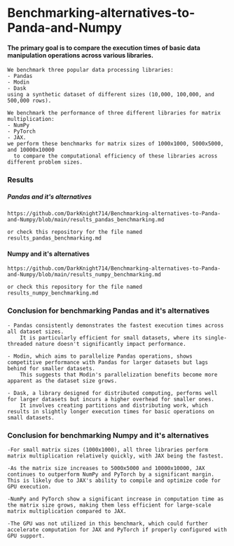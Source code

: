 # Benchmarking-alternatives-to-Panda-and-Numpy
 
#### The primary goal is to compare the execution times of basic data manipulation operations across various libraries.

 ```
 We benchmark three popular data processing libraries:
- Pandas
- Modin
- Dask
using a synthetic dataset of different sizes (10,000, 100,000, and 500,000 rows).
 ```
```
We benchmark the performance of three different libraries for matrix multiplication:
- NumPy
- PyTorch
- JAX.
we perform these benchmarks for matrix sizes of 1000x1000, 5000x5000, and 10000x10000
  to compare the computational efficiency of these libraries across different problem sizes.
```
### Results
##### Pandas and it's alternatives
```
https://github.com/DarkKnight714/Benchmarking-alternatives-to-Panda-and-Numpy/blob/main/results_pandas_benchmarking.md
```
```
or check this repository for the file named results_pandas_benchmarking.md
```
#### Numpy and it's alternatives
```
https://github.com/DarkKnight714/Benchmarking-alternatives-to-Panda-and-Numpy/blob/main/results_numpy_benchmarking.md
```
```
or check this repository for the file named results_numpy_benchmarking.md
```
### Conclusion for benchmarking Pandas and it's alternatives
```
- Pandas consistently demonstrates the fastest execution times across all dataset sizes.
    It is particularly efficient for small datasets, where its single-threaded nature doesn't significantly impact performance.

- Modin, which aims to parallelize Pandas operations, shows competitive performance with Pandas for larger datasets but lags behind for smaller datasets.
    This suggests that Modin's parallelization benefits become more apparent as the dataset size grows.

- Dask, a library designed for distributed computing, performs well for larger datasets but incurs a higher overhead for smaller ones.
    It involves creating partitions and distributing work, which results in slightly longer execution times for basic operations on small datasets.
```
### Conclusion for benchmarking Numpy and it's alternatives
```
-For small matrix sizes (1000x1000), all three libraries perform matrix multiplication relatively quickly, with JAX being the fastest.

-As the matrix size increases to 5000x5000 and 10000x10000, JAX continues to outperform NumPy and PyTorch by a significant margin. This is likely due to JAX's ability to compile and optimize code for GPU execution.

-NumPy and PyTorch show a significant increase in computation time as the matrix size grows, making them less efficient for large-scale matrix multiplication compared to JAX.

-The GPU was not utilized in this benchmark, which could further accelerate computation for JAX and PyTorch if properly configured with GPU support.
```
